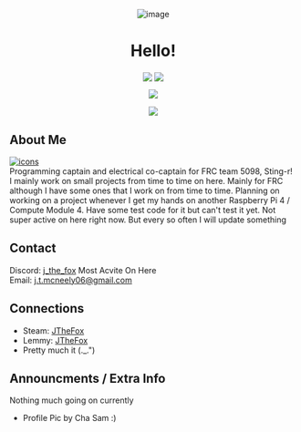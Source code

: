 <p align="center">
  <img align="center" src="https://media.tenor.com/T2SpoqtLFbQAAAAC/fox-cute.gif" alt="image"/>
  <h1 align="center">Hello!</h1>
</p>

<p align="center">
  <img align="center" src="https://komarev.com/ghpvc/?username=J-The-Fox&color=ffa000&label=Visits&style=flat-square">
  <img src="https://img.shields.io/github/last-commit/J-The-Fox/J-The-Fox?color=ffa000&label=Latest%20Commit&logo=Furry%20Network&logoColor=ffa000&style=flat-square" align="center"/>
</p>

<p align="center">
  <img align="center" src="https://github-readme-stats-sigma-five.vercel.app/api?username=J-The-Fox&count_private=true&title_color=ffa000&text_color=ffa000&bg_color=000000"/>
</p>

<p align="center">
  <img align="center" src="https://github-readme-stats-sigma-five.vercel.app/api/top-langs/?username=J-The-Fox&title_color=ffa000&text_color=ffa000&icon_color=00ff32&bg_color=000000&layout=compact">
</p>

<!--- 
I know I should use html or markdown throughout the entire thing but I need the centering of hmtl but don't need it for everything. So I just use markdown for the rest. 
Lazy I know, but it works
--->

## About Me
[![icons](https://skillicons.dev/icons?i=py,java,linux,raspberrypi,arduino,discord,blender,vscode,github)](https://skillicons.dev)  
Programming captain and electrical co-captain for FRC team 5098, Sting-r! I mainly work on small projects from time to time on here. Mainly for FRC although I have some ones that I work on from time to time. Planning on working on a project whenever I get my hands on another Raspberry Pi 4 / Compute Module 4. Have some test code for it but can't test it yet. Not super active on here right now. But every so often I will update something

## Contact
Discord: [j_the_fox](https://discord.com/users/586954526448156683) Most Acvite On Here  
Email: j.t.mcneely06@gmail.com

## Connections
- Steam: [JTheFox](https://steamcommunity.com/profiles/76561199275602603/)
- Lemmy: [JTheFox](https://lemmy.world/u/JTheFox)
- Pretty much it (._.")

## Announcments / Extra Info
Nothing much going on currently

- Profile Pic by Cha Sam :)

<!---
J-The-Fox/J-The-Fox is a ✨ special ✨ repository because its `README.md` (this file) appears on your GitHub profile.
You can click the Preview link to take a look at your changes.
--->
